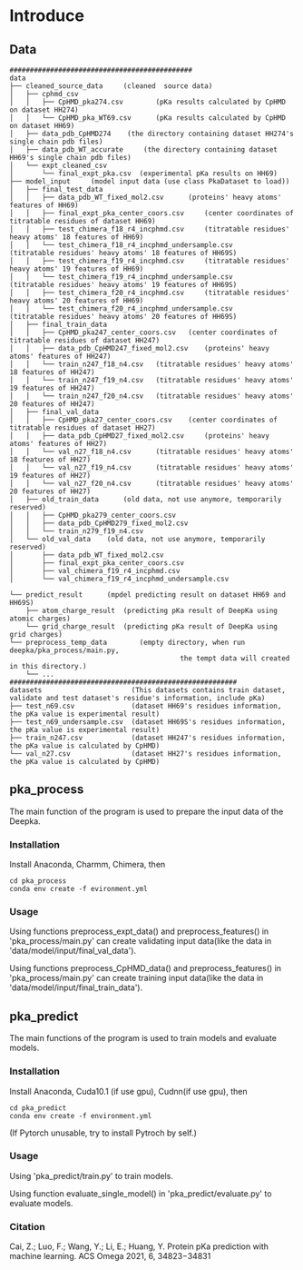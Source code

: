 # Introduce

## Data

```shell
#############################################
data 
├── cleaned_source_data		(cleaned  source data) 
│   ├── cphmd_csv
│   │   ├── CpHMD_pka274.csv	    (pKa results calculated by CpHMD on dataset HH274)
│   │   └── CpHMD_pka_WT69.csv	    (pKa results calculated by CpHMD on dataset HH69)
│   ├── data_pdb_CpHMD274	 (the directory containing dataset HH274's single chain pdb files)
│   ├── data_pdb_WT_accurate     (the directory containing dataset HH69's single chain pdb files)
│   └── expt_cleaned_csv
│       └── final_expt_pka.csv  (experimental pKa results on HH69) 
├── model_input		(model input data (use class PkaDataset to load))
│   ├── final_test_data
│   │   ├── data_pdb_WT_fixed_mol2.csv      (proteins' heavy atoms' features of HH69)
│   │   ├── final_expt_pka_center_coors.csv     (center coordinates of titratable residues of dataset HH69)
│   │   ├── test_chimera_f18_r4_incphmd.csv     (titratable residues' heavy atoms' 18 features of HH69)
│   │   └── test_chimera_f18_r4_incphmd_undersample.csv     (titratable residues' heavy atoms' 18 features of HH69S)
│   │   ├── test_chimera_f19_r4_incphmd.csv     (titratable residues' heavy atoms' 19 features of HH69)
│   │   └── test_chimera_f19_r4_incphmd_undersample.csv     (titratable residues' heavy atoms' 19 features of HH69S)
│   │   ├── test_chimera_f20_r4_incphmd.csv     (titratable residues' heavy atoms' 20 features of HH69)
│   │   └── test_chimera_f20_r4_incphmd_undersample.csv     (titratable residues' heavy atoms' 20 features of HH69S)
│   ├── final_train_data
│   │   ├── CpHMD_pka247_center_coors.csv   (center coordinates of titratable residues of dataset HH247)
│   │   ├── data_pdb_CpHMD247_fixed_mol2.csv    (proteins' heavy atoms' features of HH247)
│   │   └── train_n247_f18_n4.csv   (titratable residues' heavy atoms' 18 features of HH247)
│   │   └── train_n247_f19_n4.csv   (titratable residues' heavy atoms' 19 features of HH247)
│   │   └── train_n247_f20_n4.csv   (titratable residues' heavy atoms' 20 features of HH247)
│   ├── final_val_data
│   │   ├── CpHMD_pka27_center_coors.csv    (center coordinates of titratable residues of dataset HH27)
│   │   ├── data_pdb_CpHMD27_fixed_mol2.csv     (proteins' heavy atoms' features of HH27)
│   │   └── val_n27_f18_n4.csv      (titratable residues' heavy atoms' 18 features of HH27)
│   │   └── val_n27_f19_n4.csv      (titratable residues' heavy atoms' 19 features of HH27)
│   │   └── val_n27_f20_n4.csv      (titratable residues' heavy atoms' 20 features of HH27)
│   ├── old_train_data      (old data, not use anymore, temporarily reserved)
│   │   ├── CpHMD_pka279_center_coors.csv   
│   │   ├── data_pdb_CpHMD279_fixed_mol2.csv
│   │   └── train_n279_f19_n4.csv
│   └── old_val_data    (old data, not use anymore, temporarily reserved)
│       ├── data_pdb_WT_fixed_mol2.csv
│       ├── final_expt_pka_center_coors.csv
│       ├── val_chimera_f19_r4_incphmd.csv
│       └── val_chimera_f19_r4_incphmd_undersample.csv

└── predict_result 		(mpdel predicting result on dataset HH69 and HH69S)
    ├── atom_charge_result  (predicting pKa result of DeepKa using atomic charges)
    └── grid_charge_result  (predicting pKa result of DeepKa using grid charges)
└── preprocess_temp_data 		(empty directory, when run deepka/pka_process/main.py,
                                          the tempt data will created in this directory.)
    └── ...
########################################################
datasets                      (This datasets contains train dataset, validate and test dataset's residue's information, include pKa) 
├── test_n69.csv              (dataset HH69's residues information, the pKa value is experimental result)
├── test_n69_undersample.csv  (dataset HH69S's residues information, the pKa value is experimental result)
├── train_n247.csv            (dataset HH247's residues information, the pKa value is calculated by CpHMD)
└── val_n27.csv               (dataset HH27's residues information, the pKa value is calculated by CpHMD)
```
## pka_process

The main function of the program is used to prepare the input data of the Deepka.

### Installation

Install Anaconda, Charmm, Chimera, then

```
cd pka_process
conda env create -f evironment.yml
```

### Usage

Using functions preprocess_expt_data() and preprocess_features() in 'pka_process/main.py' can create validating input data(like the data in 'data/model/input/final_val_data').

Using functions preprocess_CpHMD_data() and preprocess_features() in 'pka_process/main.py' can create training input data(like the data in 'data/model/input/final_train_data').

## pka_predict

The main functions of the program is used to train models and evaluate models.

### Installation

Install Anaconda, Cuda10.1 (if use gpu), Cudnn(if use gpu), then

```
cd pka_predict
conda env create -f environment.yml
```

(If Pytorch unusable, try to install Pytroch by self.)

### Usage

Using 'pka_predict/train.py' to train models.

Using function evaluate_single_model() in 'pka_predict/evaluate.py' to evaluate models.


### Citation
Cai, Z.; Luo, F.; Wang, Y.; Li, E.; Huang, Y. Protein pKa prediction with machine learning. ACS Omega  2021, 6, 34823−34831

